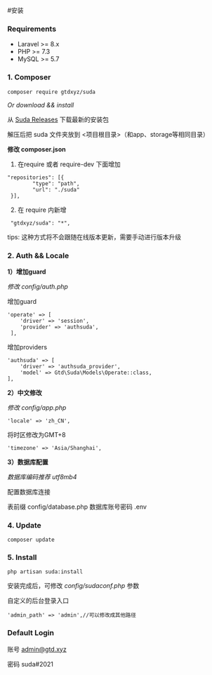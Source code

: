 #安装

### Requirements

* Laravel >= 8.x
* PHP >= 7.3
* MySQL >= 5.7

### 1. Composer

```
composer require gtdxyz/suda
```

*Or download && install*

从 [Suda Releases](https://github.com/sudacollect/suda/releases) 下载最新的安装包

解压后把 suda 文件夹放到 <项目根目录>（和app、storage等相同目录）

**修改 composer.json**

1) 在require 或者 require-dev 下面增加

```
"repositories": [{
        "type": "path",
        "url": "./suda"
 }],
```

2) 在 require 内新增

```
 "gtdxyz/suda": "*",
```

tips: 这种方式将不会跟随在线版本更新，需要手动进行版本升级


### 2. Auth && Locale



**1）增加guard**

*修改 config/auth.php*

增加guard

```
'operate' => [
    'driver' => 'session',
    'provider' => 'authsuda',
 ],
```

增加providers

```
'authsuda' => [
    'driver' => 'authsuda_provider',
    'model' => Gtd\Suda\Models\Operate::class,
],
```

**2）中文修改**

*修改 config/app.php*

```
'locale' => 'zh_CN',
```
将时区修改为GMT+8

```
'timezone' => 'Asia/Shanghai',
```


**3）数据库配置**

*数据库编码推荐 utf8mb4*

配置数据库连接

表前缀 config/database.php
数据库账号密码 .env


### 4. Update

```
composer update
```

### 5. Install


```
php artisan suda:install
```

安装完成后，可修改 *config/sudaconf.php* 参数

自定义的后台登录入口

```
'admin_path' => 'admin',//可以修改成其他路径
```


### Default Login

账号 admin@gtd.xyz

密码 suda#2021
